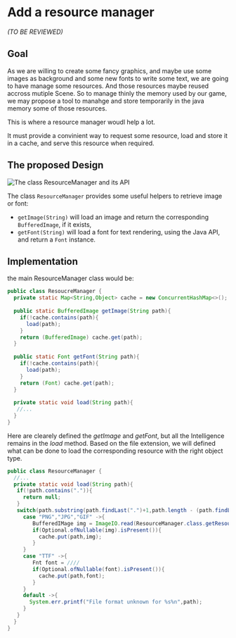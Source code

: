 # Add a resource manager


_(TO BE REVIEWED)_

## Goal

As we are willing to create some fancy graphics, and maybe use some images as background and some new fonts to write some text, we are going to have manage some resources.
And those resources maybe reused accross mutiple Scene. So to manage thinly the memory used by our game, we may propose a tool to manahge and store temporarily in the java memory some of those resources.

This is where a resource manager woudl help a lot.  

It must provide a convinient way to request some resource, load and store it in a cache, and serve this resource when required.

## The proposed Design

![The class ResourceManager and its API](http://www.plantuml.com/plantuml/png/NOwzJiKm38LtFuMv4mWwi1PqLJ6062eaU08tEKsAybCbpeHuTsXXe4oMl-_OEaDLATfYe0lrYE0ro9B81AcLNr5pAmQZ974e7yGT6p4U_IZh_PkM9RcRb-aTHi-R2rdivG_cLTHVtH5ViuC-Ht4ucFwXpJCAxAv-OuyvwJ6r4VeaUf88FjsUkElEs_nVhI_7dVnYmVkLwFV3gIdg7nYXFjjA0v9jCNm1)

The class `ResourceManager` provides some useful helpers to retrieve image or font:

- `getImage(String)` will load an image and return the corresponding `BufferedImage`, if it exists,
- `getFont(String)` will load a font for text rendering, using the Java API, and return a `Font` instance.


## Implementation

the main ResourceManager class would be:

```java
public class ResoucreManager {
  private static Map<String,Object> cache = new ConcurrentHashMap<>();
  
  public static BufferedImage getImage(String path){
    if(!cache.contains(path){
      load(path);      
    }
    return (BufferedImage) cache.get(path);
  }
  
  public static Font getFont(String path){
    if(!cache.contains(path){
      load(path);      
    }
    return (Font) cache.get(path);
  }
  
  private static void load(String path){
   //...
  }
}
``` 

Here are clearely defined the *getImage* and *getFont*, but all the Intelligence remains in the *load* method. Based on the file extension, we will defined what can be done to load the corresponding resource with the right object type.

```java
public class ResourceManager {
  //...
  private static void load(String path){
   if(!path.contains(".")){
     return null;
   }
   switch(path.substring(path.findLast(".")+1,path.length - (path.findLast(".")+1)).toUppercase()){
     case "PNG","JPG","GIF" ->{
        BufferedIMage img = ImageIO.read(ResourceManager.class.getResourceAsStream(path));
        if(Optional.ofNullable(img).isPresent()){
          cache.put(path,img);
        }
     }
     case "TTF" ->{
        Fnt font = ////
        if(Optional.ofNullable(font).isPresent()){
          cache.put(path,font);
        }
     }
     default ->{
       System.err.printf("File format unknown for %s%n",path);
     }
   }
  }
}
```
